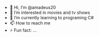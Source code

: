 - 👋 Hi, I’m @amadeus20
- 👀 I’m interested in movies and tv shows
- 🌱 I’m currently learning to programing C#
- 📫 How to reach me 
- ⚡ Fun fact: ...

<!---
amadeus20/amadeus20 is a ✨ special ✨ repository because its `README.md` (this file) appears on your GitHub profile.
You can click the Preview link to take a look at your changes.
--->
